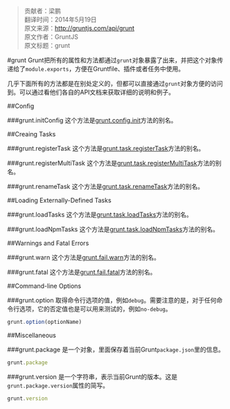 > 贡献者：梁鹏  
> 翻译时间：2014年5月19日  
> 原文来源：http://gruntjs.com/api/grunt  
> 原文作者：GruntJS  
> 原文标题：grunt  

#grunt
Grunt把所有的属性和方法都通过`grunt`对象暴露了出来，并把这个对象传递给了`module.exports`，方便在Gruntfile、插件或者任务中使用。

几乎下面所有的方法都是在别处定义的，但都可以直接通过`grunt`对象方便的访问到。可以通过看他们各自的API文档来获取详细的说明和例子。

##Config

###grunt.initConfig
这个方法是[grunt.config.init](http://gruntjs.com/grunt.config#grunt.config.init)方法的别名。

##Creaing Tasks

###grunt.registerTask
这个方法是[grunt.task.registerTask](http://gruntjs.com/grunt.task#grunt.task.registertask)方法的别名。

###grunt.registerMultiTask
这个方法是[grunt.task.registerMultiTask](http://gruntjs.com/grunt.task#grunt.task.registermultitask)方法的别名。

###grunt.renameTask
这个方法是[grunt.task.renameTask](http://gruntjs.com/grunt.task#grunt.task.renametask)方法的别名。

##Loading Externally-Defined Tasks

###grunt.loadTasks
这个方法是[grunt.task.loadTasks](http://gruntjs.com/grunt.task#grunt.task.loadtasks)方法的别名。

###grunt.loadNpmTasks
这个方法是[grunt.task.loadNpmTasks](http://gruntjs.com/grunt.task#grunt.task.loadnpmtasks)方法的别名。

##Warnings and Fatal Errors

###grunt.warn
这个方法是[grunt.fail.warn](http://gruntjs.com/grunt.fail#grunt.fail.warn)方法的别名。

###grunt.fatal
这个方法是[grunt.fail.fatal](http://gruntjs.com/grunt.fail#grunt.fail.fatal)方法的别名。

##Command-line Options

###grunt.option
取得命令行选项的值，例如`debug`。需要注意的是，对于任何命令行选项，它的否定值也是可以用来测试的，例如`no-debug`。

```js
grunt.option(optionName)
```

##Miscellaneous

###grunt.package
是一个对象，里面保存着当前Grunt`package.json`里的信息。

```js
grunt.package
```

###grunt.version
是一个字符串，表示当前Grunt的版本。这是`grunt.package.version`属性的简写。

```js
grunt.version
```

